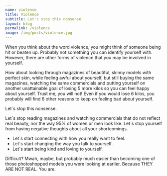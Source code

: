 ```yaml
---
name: violence
title: Violence
subtitle: Let's stop this nonsense
layout: blog
permalink: /violence
image: /img/posts/violence.jpg
---
```


When you think about the word violence, you might think of someone being hit or beaten up. Probably not something you can identify yourself with. However, there are other forms of violence that you may be involved in yourself. 

How about looking through magazines of beautiful, skinny models with perfect skin, while feeling awful about yourself, but still buying the same magazines, watching the same commercials and putting yourself on another unattainable goal of losing 5 more kilos so you can feel happy about yourself. Trust me, you will not! Even if you would lose 6 kilos, you probably will find 6 other reasons to keep on feeling bad about yourself.

Let´s stop this nonsense.

Let´s stop reading magazines and watching commercials that do not reflect real beauty, nor the way 95% of women or men look like. 
Let´s stop yourself from having negative thoughts about all your shortcomings. 

* Let´s start connecting with how you really want to feel.
* Let´s start changing the way you talk to yourself.
* Let´s start being kind and loving to yourself.

Difficult? Mwah, maybe, but probably much easier than becoming one of those photoshopped models you were looking at earlier. Because THEY ARE NOT REAL. You are. 
